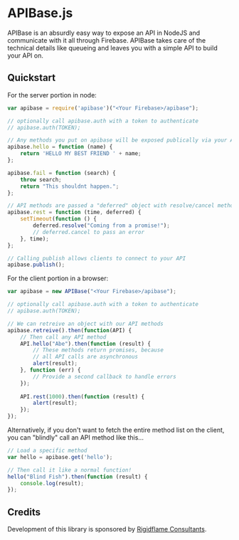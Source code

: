 APIBase.js
=======

APIBase is an absurdly easy way to expose an API in NodeJS and communicate with it all through Firebase. APIBase takes care of the technical details like queueing and leaves you with a simple API to build your API on. 

Quickstart
----------

For the server portion in node:

```js
var apibase = require('apibase')("<Your Firebase>/apibase");

// optionally call apibase.auth with a token to authenticate
// apibase.auth(TOKEN);

// Any methods you put on apibase will be exposed publically via your API
apibase.hello = function (name) {   
    return 'HELLO MY BEST FRIEND ' + name;
};

apibase.fail = function (search) {   
    throw search;
    return "This shouldnt happen.";
};

// API methods are passed a "deferred" object with resolve/cancel methods.
apibase.rest = function (time, deferred) {
    setTimeout(function () {
        deferred.resolve("Coming from a promise!");
        // deferred.cancel to pass an error
    }, time);
};

// Calling publish allows clients to connect to your API
apibase.publish();
```

For the client portion in a browser:

```js
var apibase = new APIBase("<Your Firebase>/apibase");

// optionally call apibase.auth with a token to authenticate
// apibase.auth(TOKEN);

// We can retreive an object with our API methods
apibase.retreive().then(function(API) {
    // Then call any API method
    API.hello("Abe").then(function (result) {
        // These methods return promises, because
        // all API calls are asynchronous
        alert(result);
    }, function (err) {
        // Provide a second callback to handle errors
    });
    
    API.rest(1000).then(function (result) {
        alert(result);
    });
});
```

Alternatively, if you don't want to fetch the entire method list on the client, you can "blindly" call an API method like this...

```js
// Load a specific method
var hello = apibase.get('hello');

// Then call it like a normal function!
hello("Blind Fish").then(function (result) {
    console.log(result);
});

```

Credits
-------

Development of this library is sponsored by [Rigidflame Consultants](http://www.rigidflame.com).